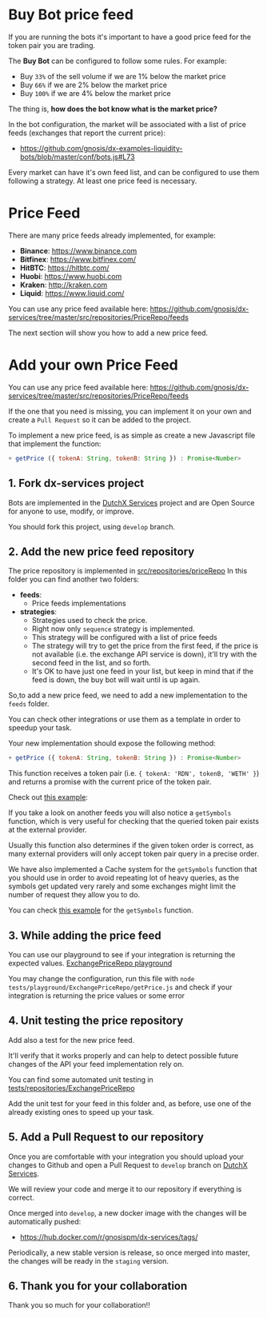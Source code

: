 # Buy Bot price feed
If you are running the bots it's important to have a good price feed for the
token pair you are trading.

The **Buy Bot** can be configured to follow some rules. For example:
* Buy `33%` of the sell volume if we are 1% below the market price
* Buy `66%` if we are 2% below the market price
* Buy `100%` if we are 4% below the market price

The thing is, **how does the bot know what is the market price?**

In the bot configuration, the market will be associated with a list of
price feeds (exchanges that report the current price):
* https://github.com/gnosis/dx-examples-liquidity-bots/blob/master/conf/bots.js#L73

Every market can have it's own feed list, and can be configured to use them
following a strategy. At least one price feed is necessary.

# Price Feed
There are many price feeds already implemented, for example:
* **Binance**: https://www.binance.com
* **Bitfinex**: https://www.bitfinex.com/
* **HitBTC**: https://hitbtc.com/
* **Huobi**: https://www.huobi.com
* **Kraken**: http://kraken.com
* **Liquid**: https://www.liquid.com/

You can use any price feed available here:
https://github.com/gnosis/dx-services/tree/master/src/repositories/PriceRepo/feeds

The next section will show you how to add a new price feed.

# Add your own Price Feed
You can use any price feed available here:
https://github.com/gnosis/dx-services/tree/master/src/repositories/PriceRepo/feeds

If the one that you need is missing, you can implement it on your own and
create a `Pull Request` so it can be added to the project.

To implement a new price feed, is as simple as create a new Javascript file
that implement the function:

```js
+ getPrice ({ tokenA: String, tokenB: String }) : Promise<Number>
```

## 1. Fork dx-services project
Bots are implemented in the
[DutchX Services](https://github.com/gnosis/dx-services) project and are Open
Source for anyone to use, modify, or improve.

You should fork this project, using `develop` branch.

## 2. Add the new price feed repository
The price repository is implemented in
[src/repositories/priceRepo](https://github.com/gnosis/dx-services/tree/develop/src/repositories/PriceRepo)
In this folder you can find another two folders:
* **feeds**:
  * Price feeds implementations
* **strategies**:
  * Strategies used to check the price.
  * Right now only `sequence` strategy is implemented.
  * This strategy will be configured with a list of price feeds
  * The strategy will try to get the price from the first feed, if the price is
    not available (i.e. the exchange API service is down), it'll try with the
    second feed in the list, and so forth.
  * It's OK to have just one feed in your list, but keep in mind that if the
    feed is down, the buy bot will wait until is up again.

So,to add a new price feed, we need to add a new implementation to the `feeds`
folder.

You can check other integrations or use them as a template in order to speedup
your task.

Your new implementation should expose the following method:

```js
+ getPrice ({ tokenA: String, tokenB: String }) : Promise<Number>
```

This function receives a token pair (i.e. `{ tokenA: 'RDN', tokenB, 'WETH' }`)
and returns a promise with the current price of the token pair.

Check out [this example](https://github.com/gnosis/dx-services/blob/85439c3d80481e3f0c321ebfc12c2676c1463b5f/src/repositories/PriceRepo/feeds/PriceRepoBinance.js#L37):

If you take a look on another feeds you will also notice a `getSymbols` function,
which is very useful for checking that the queried token pair exists at the
external provider.

Usually this function also determines if the given token order is correct,
as many external providers will only accept token pair query in a precise order.

We have also implemented a Cache system for the `getSymbols` function that you
should use in order to avoid repeating lot of heavy queries, as the symbols get
updated very rarely and some exchanges might limit the number of request they
allow you to do.

You can check [this example](https://github.com/gnosis/dx-services/blob/85439c3d80481e3f0c321ebfc12c2676c1463b5f/src/repositories/PriceRepo/feeds/PriceRepoBinance.js#L16) for the `getSymbols` function.

## 3. While adding the price feed
You can use our playground to see if your integration is returning the expected
values.
[ExchangePriceRepo playground](https://github.com/gnosis/dx-services/blob/develop/tests/playground/ExchangePriceRepo/getPrice.js)

You may change the configuration, run this file with
`node tests/playground/ExchangePriceRepo/getPrice.js` and check if your integration is
returning the price values or some error

## 4. Unit testing the price repository
Add also a test for the new price feed.

It'll verify that it works properly and can help to detect possible future
changes of the API your feed implementation rely on.

You can find some automated unit testing in
[tests/repositories/ExchangePriceRepo](https://github.com/gnosis/dx-services/tree/develop/tests/repositories/ExchangePriceRepo)

Add the unit test for your feed in this folder and, as before, use one of the
already existing ones to speed up your task.

## 5. Add a Pull Request to our repository
Once you are comfortable with your integration you should upload your changes to
Github and open a Pull Request to `develop` branch on
[DutchX Services](https://github.com/gnosis/dx-services).

We will review your code and merge it to our repository if everything is correct.

Once merged into `develop`, a new docker image with the changes will be
automatically pushed:
* https://hub.docker.com/r/gnosispm/dx-services/tags/

Periodically, a new stable version is release, so once merged into master, the
changes will be ready in the `staging` version.

## 6. Thank you for your collaboration
Thank you so much for your collaboration!!
